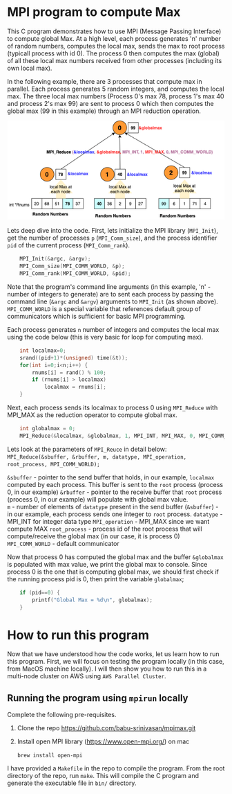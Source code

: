 # MPI program to compute Max
This C program demonstrates how to use MPI (Message Passing Interface) to compute global Max. At a high level, each process generates 'n' number of random numbers, computes the local max, sends the max to root process (typicall process with id 0). The process 0 then computes the max (global) of all these local max numbers received from other processes (including its own local max). 

In the following example, there are 3 processes that compute max in parallel. Each process generates 5 random integers, and computes the local max. The three local max numbers (Process 0's max 78, process 1's max 40 and process 2's max 99) are sent to process 0 which then computes the global max (99 in this example) through an MPI reduction operation.   

![](doc/mpimax.png)

Lets deep dive into the code. First, lets initialize the MPI library (`MPI_Init`), get the number of processes `p` (`MPI_Comm_size`), and the process identifier `pid` of the current process (`MPI_Comm_rank`).
```c
    MPI_Init(&argc, &argv);
    MPI_Comm_size(MPI_COMM_WORLD, &p);  
    MPI_Comm_rank(MPI_COMM_WORLD, &pid);
```
Note that the program's command line arguments (in this example, 'n' - number of integers to generate) are to sent each process by passing the command line (`&argc` and `&argv`) arguments to `MPI_Init` (as shown above).
`MPI_COMM_WORLD` is a special variable that references default group of communicators which is sufficient for basic MPI programming. 

Each process generates `n` number of integers and computes the local max using the code below (this is very basic for loop for computing max). 
```c
    int localmax=0; 
    srand((pid+1)*(unsigned) time(&t));
    for(int i=0;i<n;i++) {
        rnums[i] = rand() % 100;
        if (rnums[i] > localmax) 
            localmax = rnums[i];
    }
```
Next, each process sends its localmax to process 0 using `MPI_Reduce` with MPI_MAX as the reduction operator to compute global max. 
```c
    int globalmax = 0;
    MPI_Reduce(&localmax, &globalmax, 1, MPI_INT, MPI_MAX, 0, MPI_COMM_WORLD);
```
Lets look at the parameters of `MPI_Reuce` in detail below:
`MPI_Reduce(&sbuffer, &rbuffer, m, datatype, MPI_operation, root_process, MPI_COMM_WORLD);`

`&sbuffer` - pointer to the send buffer that holds, in our example, `localmax` computed by each process. This buffer is sent to the `root` process (process 0, in our example)
`&rbuffer` - pointer to the receive buffer that `root` process (process 0, in our example) will populate with global max value.  
`m` - number of elements of `datatype` present in the send buffer (`&sbuffer`) - in our example, each process sends one integer to `root` process.
`datatype` - MPI_INT for integer data type
`MPI_operation` - MPI_MAX since we want compute MAX
`root_process` - process id of the root process that will compute/receive the global max (in our case, it is process 0)
`MPI_COMM_WORLD` - default communicator

Now that process 0 has computed the global max and the buffer `&globalmax` is populated with max value, we print the global max to console. Since process 0 is the one that is computing global max, we should first check if the running process pid is 0, then print the variable `globalmax`;
```c
    if (pid==0) {
        printf("Global Max = %d\n", globalmax);
    }
```
# How to run this program
Now that we have understood how the code works, let us learn how to run this program. 
First, we will focus on testing the program locally (in this case, from MacOS machine locally). I will then show you how to run this in a multi-node cluster on AWS using `AWS Parallel Cluster`.

## Running the program using `mpirun` locally
Complete the following pre-requisites. 
1. Clone the repo https://github.com/babu-srinivasan/mpimax.git 
2. Install open MPI library (https://www.open-mpi.org/) on mac
   
   `brew install open-mpi`

I have provided a `Makefile` in the repo to compile the program. From the root directory of the repo, run `make`. This will compile the C program and generate the executable file in `bin/` directory. 




